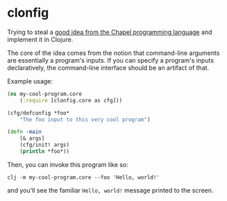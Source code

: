 # clonfig

Trying to steal a [good idea from the Chapel programming language](https://chapel-lang.org/docs/master/users-guide/base/configs.html) and implement it in Clojure.

The core of the idea comes from the notion that command-line arguments are essentially a program's inputs. If you can specify a program's inputs declaratively, the command-line interface should be an artifact of that.

Example usage:

```clojure
(ns my-cool-program.core
    (:require [clonfig.core as cfg]))

(cfg/defconfig *foo*
    "The foo input to this very cool program")

(defn -main
    [& args]
    (cfg/init! args)
    (println *foo*))
```

Then, you can invoke this program like so:

```
clj -m my-cool-program.core --foo 'Hello, world!'
```

and you'll see the familiar `Hello, world!` message printed to the screen.